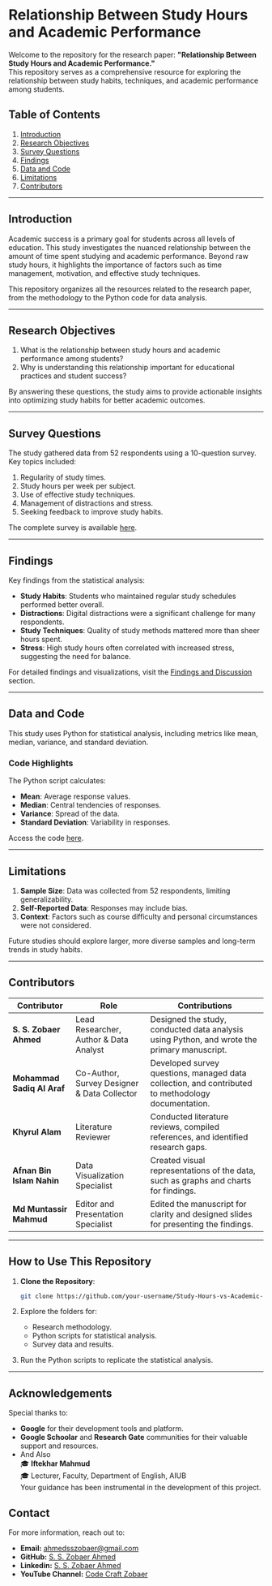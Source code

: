 # **Relationship Between Study Hours and Academic Performance**  

Welcome to the repository for the research paper: **"Relationship Between Study Hours and Academic Performance."**  
This repository serves as a comprehensive resource for exploring the relationship between study habits, techniques, and academic performance among students.  

## **Table of Contents**  
1. [Introduction](#introduction)  
2. [Research Objectives](#research-objectives)  
3. [Survey Questions](#survey-questions)  
4. [Findings](#findings)  
5. [Data and Code](#data-and-code)  
6. [Limitations](#limitations)  
7. [Contributors](#contributors)  

---

## **Introduction**  

Academic success is a primary goal for students across all levels of education. This study investigates the nuanced relationship between the amount of time spent studying and academic performance. Beyond raw study hours, it highlights the importance of factors such as time management, motivation, and effective study techniques.  

This repository organizes all the resources related to the research paper, from the methodology to the Python code for data analysis.  

---

## **Research Objectives**  

1. What is the relationship between study hours and academic performance among students?  
2. Why is understanding this relationship important for educational practices and student success?  

By answering these questions, the study aims to provide actionable insights into optimizing study habits for better academic outcomes.  

---

## **Survey Questions**  

The study gathered data from 52 respondents using a 10-question survey. Key topics included:  
1. Regularity of study times.  
2. Study hours per week per subject.  
3. Use of effective study techniques.  
4. Management of distractions and stress.  
5. Seeking feedback to improve study habits.  

The complete survey is available [here](https://github.com/sszobaer/Thesis-About-Relationship-Between-Study-Hours-And-Academic-Performance/blob/main/Methodology/survey_questions.md).  

---

## **Findings**  

Key findings from the statistical analysis:  
- **Study Habits**: Students who maintained regular study schedules performed better overall.  
- **Distractions**: Digital distractions were a significant challenge for many respondents.  
- **Study Techniques**: Quality of study methods mattered more than sheer hours spent.  
- **Stress**: High study hours often correlated with increased stress, suggesting the need for balance.  

For detailed findings and visualizations, visit the [Findings and Discussion](https://github.com/sszobaer/Thesis-About-Relationship-Between-Study-Hours-And-Academic-Performance/blob/main/Findings%20and%20Discussion/Findings.md) section.  

---

## **Data and Code**  

This study uses Python for statistical analysis, including metrics like mean, median, variance, and standard deviation.  

### **Code Highlights**  
The Python script calculates:  
- **Mean**: Average response values.  
- **Median**: Central tendencies of responses.  
- **Variance**: Spread of the data.  
- **Standard Deviation**: Variability in responses.  

Access the code [here](https://github.com/sszobaer/Thesis-About-Relationship-Between-Study-Hours-And-Academic-Performance/blob/main/Data%20%26%20Code/statistics_analysis.py).  

---

## **Limitations**  

1. **Sample Size**: Data was collected from 52 respondents, limiting generalizability.  
2. **Self-Reported Data**: Responses may include bias.  
3. **Context**: Factors such as course difficulty and personal circumstances were not considered.  

Future studies should explore larger, more diverse samples and long-term trends in study habits.  

---

## **Contributors**  


| **Contributor**             | **Role**                                | **Contributions**                                                                                  |  
|------------------------------|-----------------------------------------|----------------------------------------------------------------------------------------------------|  
| **S. S. Zobaer Ahmed**      | Lead Researcher, Author & Data Analyst          | Designed the study, conducted data analysis using Python, and wrote the primary manuscript.       |  
| **Mohammad Sadiq Al Araf**  | Co-Author, Survey Designer & Data Collector        | Developed survey questions, managed data collection, and contributed to methodology documentation.|  
| **Khyrul Alam**             | Literature Reviewer                    | Conducted literature reviews, compiled references, and identified research gaps.                  |  
| **Afnan Bin Islam Nahin**   | Data Visualization Specialist           | Created visual representations of the data, such as graphs and charts for findings.               |  
| **Md Muntassir Mahmud**     | Editor and Presentation Specialist      | Edited the manuscript for clarity and designed slides for presenting the findings.                |  



---

## **How to Use This Repository**  

1. **Clone the Repository**:  
   ```bash  
   git clone https://github.com/your-username/Study-Hours-vs-Academic-Performance.git  
   ```  
2. Explore the folders for:  
   - Research methodology.  
   - Python scripts for statistical analysis.  
   - Survey data and results.  

3. Run the Python scripts to replicate the statistical analysis.  

---

## Acknowledgements

Special thanks to:
- **Google** for their development tools and platform.
- **Google Schoolar** and **Research Gate** communities for their valuable support and resources.
- And Also <br>
🎓 **Iftekhar Mahmud**  <br>
🎓 Lecturer, Faculty, Department of English, AIUB <br>
Your guidance has been instrumental in the development of this project.


## Contact

For more information, reach out to:

- **Email:** [ahmedsszobaer@gmail.com](mailto:ahmedsszobaer@gmail.com)
- **GitHub:** [S. S. Zobaer Ahmed](https://www.github.com/sszobaer)
- **Linkedin:** [S. S. Zobaer Ahmed](https://www.linkedin.com/in/s-s-zobaer-ahmed-209bab296?utm_source=share&utm_campaign=share_via&utm_content=profile&utm_medium=android_app)
- **YouTube Channel:** [Code Craft Zobaer](https://www.youtube.com/@CodeCraftZobaer)
